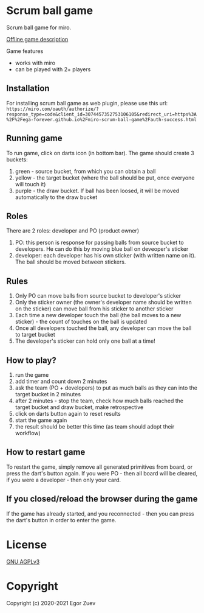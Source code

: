 # Scrum ball game

Scrum ball game for miro.

[Offline game description](https://www.plays-in-business.com/ball-point-game-introducing-agile-by-the-fun-way/)


Game features
* works with miro
* can be played with 2+ players

## Installation
For installing scrum ball game as web plugin, please use this url:
```https://miro.com/oauth/authorize/?response_type=code&client_id=3074457352753106105&redirect_uri=https%3A%2F%2Fega-forever.github.io%2Fmiro-scrum-ball-game%2Fauth-success.html```

## Running game
To run game, click on darts icon (in bottom bar). The game should create 3 buckets:
1) green - source bucket, from which you can obtain a ball
2) yellow - the target bucket (where the ball should be put, once everyone will touch it)
3) purple - the draw bucket. If ball has been loosed, it will be moved automatically to the draw bucket

## Roles
There are 2 roles: developer and PO (product owner)
1) PO: this person is response for passing balls from source bucket to developers. He can do this by moving blue ball on deveoper's sticker
2) developer: each developer has his own sticker (with written name on it). The ball should be moved between stickers.

## Rules
1) Only PO can move balls from source bucket to developer's sticker
2) Only the sticker owner (the owner's developer name should be written on the sticker) can move ball from his sticker to another sticker
3) Each time a new developer touch the ball (the ball moves to a new sticker) - the count of touches on the ball is updated
4) Once all developers touched the ball, any developer can move the ball to target bucket
5) The developer's sticker can hold only one ball at a time!

## How to play?
1) run the game
2) add timer and count down 2 minutes
3) ask the team (PO + developers) to put as much balls as they can into the target bucket in 2 minutes
4) after 2 minutes - stop the team, check how much balls reached the target bucket and draw bucket, make retrospective
5) click on darts button again to reset results
6) start the game again
7) the result should be better this time (as team should adopt their workflow)

## How to restart game
To restart the game, simply remove all generated primitives from board, 
or press the dart's button again. If you were PO - then all board will be cleared, 
if you were a developer - then only your card.

## If you closed/reload the browser during the game
If the game has already started, and you reconnected - then you can press the dart's button 
in order to enter the game.

# License

[GNU AGPLv3](LICENSE)

# Copyright

Copyright (c) 2020-2021 Egor Zuev
